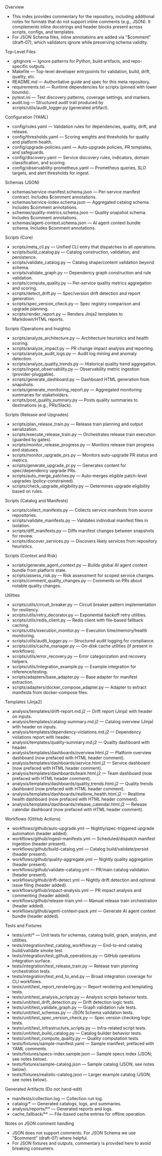 Overview

- This index provides commentary for the repository, including additional notes for formats that
  do not support inline comments (e.g., JSON). It complements inline docstrings and header blocks
  present across scripts, configs, and templates.
- For JSON Schema files, inline annotations are added via "$comment" (draft-07), which validators
  ignore while preserving schema validity.

Top-Level Files

- .gitignore — Ignore patterns for Python, build artifacts, and repo-specific outputs.
- Makefile — Top-level developer entrypoints for validation, build, drift, quality, etc.
- README.md — Authoritative guide and spec for this meta repository.
- requirements.txt — Runtime dependencies for scripts (pinned with lower bounds).
- pytest.ini — Test discovery patterns, coverage settings, and markers.
- audit.log — Structured audit trail produced by scripts/utils/audit_logger.py (generated artifact).

Configuration (YAML)

- config/rules.yaml — Validation rules for dependencies, quality, drift, and release.
- config/thresholds.yaml — Scoring weights and thresholds for quality and platform health.
- config/upgrade-policies.yaml — Auto-upgrade policies, PR templates, and safeguards.
- config/discovery.yaml — Service discovery rules, indicators, domain classification, and scoring.
- config/observability-prometheus.yaml — Prometheus queries, SLO targets, and alert thresholds for ingest.

Schemas (JSON)

- schemas/service-manifest.schema.json — Per-service manifest contract. Includes $comment annotations.
- schemas/service-index.schema.json — Aggregated catalog schema. Includes $comment annotations.
- schemas/quality-metrics.schema.json — Quality snapshot schema. Includes $comment annotations.
- schemas/agent-context.schema.json — AI agent context bundle schema. Includes $comment annotations.

Scripts (Core)

- scripts/meta_cli.py — Unified CLI entry that dispatches to all operations.
- scripts/build_catalog.py — Catalog construction, validation, and persistence.
- scripts/validate_catalog.py — Catalog shape/content validation beyond schema.
- scripts/validate_graph.py — Dependency graph construction and rule validation.
- scripts/compute_quality.py — Per-service quality metrics aggregation and scoring.
- scripts/detect_drift.py — Spec/version drift detection and report generation.
- scripts/spec_version_check.py — Spec registry comparison and upgrade planning.
- scripts/render_report.py — Renders Jinja2 templates to Markdown/HTML reports.

Scripts (Operations and Insights)

- scripts/analyze_architecture.py — Architecture heuristics and health scoring.
- scripts/analyze_impact.py — PR change impact analysis and reporting.
- scripts/analyze_audit_logs.py — Audit log mining and anomaly detection.
- scripts/analyze_quality_trends.py — Historical quality trend aggregation.
- scripts/ingest_observability.py — Observability metric ingestion (provider-pluggable).
- scripts/generate_dashboard.py — Dashboard HTML generation from snapshots.
- scripts/generate_monitoring_report.py — Aggregated monitoring summaries for stakeholders.
- scripts/post_quality_summary.py — Posts quality summaries to destinations (e.g., PRs/Slack).

Scripts (Release and Upgrades)

- scripts/plan_release_train.py — Release train planning and output serialization.
- scripts/execute_release_train.py — Orchestrates release train execution (guarded by gates).
- scripts/monitor_release_progress.py — Monitors release train progress and statuses.
- scripts/monitor_upgrade_prs.py — Monitors auto-upgrade PR status and metrics.
- scripts/generate_upgrade_pr.py — Generates content for spec/dependency upgrade PRs.
- scripts/auto_merge_patches.py — Auto-merges eligible patch-level upgrades (policy-constrained).
- scripts/check_upgrade_eligibility.py — Determines upgrade eligibility based on rules.

Scripts (Catalog and Manifests)

- scripts/collect_manifests.py — Collects service manifests from source repositories.
- scripts/validate_manifests.py — Validates individual manifest files in isolation.
- scripts/diff_manifests.py — Diffs manifest changes between snapshots for review.
- scripts/discover_services.py — Discovers likely services from repository heuristics.

Scripts (Context and Risk)

- scripts/generate_agent_context.py — Builds global AI agent context bundle from platform state.
- scripts/assess_risk.py — Risk assessment for scoped service changes.
- scripts/comment_quality_changes.py — Comments on PRs about notable quality changes.

Utilities

- scripts/utils/circuit_breaker.py — Circuit breaker pattern implementation for resiliency.
- scripts/utils/retry_decorator.py — Exponential backoff retry utilities.
- scripts/utils/redis_client.py — Redis client with file-based fallback caching.
- scripts/utils/execution_monitor.py — Execution time/memory/health monitoring.
- scripts/utils/audit_logger.py — Structured audit logging for compliance.
- scripts/utils/cache_manager.py — On-disk cache utilities (if present in workflows).
- scripts/utils/error_recovery.py — Error categorization and recovery helpers.
- scripts/utils/integration_example.py — Example integration for reference/testing.
- scripts/adapters/base_adapter.py — Base adapter for manifest extraction.
- scripts/adapters/docker_compose_adapter.py — Adapter to extract manifests from docker-compose files.

Templates (Jinja2)

- analysis/templates/drift-report.md.j2 — Drift report (Jinja) with header on inputs.
- analysis/templates/catalog-summary.md.j2 — Catalog overview (Jinja) with header on inputs.
- analysis/templates/dependency-violations.md.j2 — Dependency violations report with header.
- analysis/templates/quality-summary.md.j2 — Quality dashboard with header.
- analysis/templates/dashboards/overview.html.j2 — Platform overview dashboard (now prefaced with HTML header comment).
- analysis/templates/dashboards/service.html.j2 — Service dashboard (now prefaced with HTML header comment).
- analysis/templates/dashboards/team.html.j2 — Team dashboard (now prefaced with HTML header comment).
- analysis/templates/dashboards/quality_trends.html.j2 — Quality trends dashboard (now prefaced with HTML header comment).
- analysis/templates/dashboards/realtime_health.html.j2 — Realtime health dashboard (now prefaced with HTML header comment).
- analysis/templates/dashboards/release_calendar.html.j2 — Release calendar dashboard (now prefaced with HTML header comment).

Workflows (GitHub Actions)

- workflows/github/auto-upgrade.yml — Nightly/spec-triggered upgrade automation (header added).
- workflows/github/ingest-manifests.yml — Scheduled/dispatch manifest ingestion (header present).
- workflows/github/build-catalog.yml — Catalog build/validate/persist (header present).
- workflows/github/quality-aggregate.yml — Nightly quality aggregation (header present).
- workflows/github/validate-catalog.yml — PR/main catalog validation (header present).
- workflows/github/drift-detect.yml — Nightly drift detection and optional issue filing (header added).
- workflows/github/impact-analysis.yml — PR impact analysis and commenting (header added).
- workflows/github/release-train.yml — Manual release train orchestration (header added).
- workflows/github/agent-context-pack.yml — Generate AI agent context bundle (header added).

Tests and Fixtures

- tests/unit/* — Unit tests for schemas, catalog build, graph, analysis, and utilities.
- tests/integration/test_catalog_workflow.py — End-to-end catalog build/validate smoke test.
- tests/integration/test_github_operations.py — GitHub operations integration surface.
- tests/integration/test_release_train.py — Release train planning orchestration tests.
- tests/integration/test_end_to_end.py — Broad integration coverage for CLI workflows.
- tests/unit/test_report_rendering.py — Report rendering and templating tests.
- tests/unit/test_analysis_scripts.py — Analysis scripts behavior tests.
- tests/unit/test_drift_detection.py — Drift detection logic tests.
- tests/unit/test_validate_graph.py — Graph validation rule tests.
- tests/unit/test_schemas.py — JSON Schema validation tests.
- tests/unit/test_spec_version_check.py — Spec version checking logic tests.
- tests/unit/test_infrastructure_scripts.py — Infra-related script tests.
- tests/unit/test_build_catalog.py — Catalog builder behavior tests.
- tests/unit/test_compute_quality.py — Quality computation tests.
- tests/fixtures/sample-manifest.yaml — Sample manifest; prefaced with YAML comments.
- tests/fixtures/specs-index.sample.json — Sample specs index (JSON; see notes below).
- tests/fixtures/sample-catalog.json — Sample catalog (JSON; see notes below).
- tests/fixtures/realistic-catalog.json — Larger example catalog (JSON; see notes below).

Generated Artifacts (Do not hand-edit)

- manifests/collection.log — Collection run log.
- catalog/* — Generated catalogs, logs, and summaries.
- analysis/reports/** — Generated reports and logs.
- cache_fallback/** — File-based cache entries for offline operation.

Notes on JSON comment handling

- JSON does not support comments. For JSON Schema we use "$comment" (draft-07) where helpful.
- For JSON fixtures and outputs, commentary is provided here to avoid breaking consumers.
